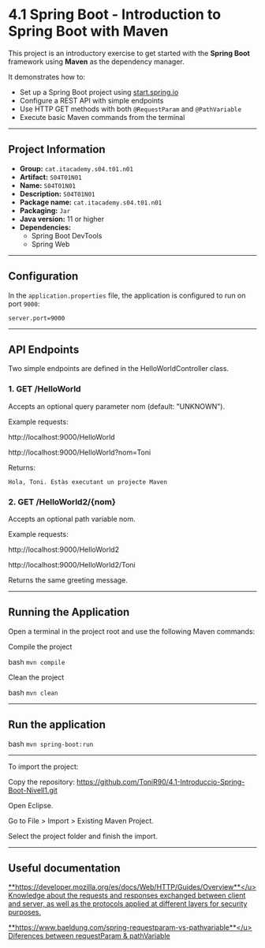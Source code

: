 # 4.1 Spring Boot - Introduction to Spring Boot with Maven

This project is an introductory exercise to get started with the **Spring Boot** framework using **Maven** as the dependency manager.

It demonstrates how to:

- Set up a Spring Boot project using [start.spring.io](https://start.spring.io/)
- Configure a REST API with simple endpoints
- Use HTTP GET methods with both `@RequestParam` and `@PathVariable`
- Execute basic Maven commands from the terminal

---

## Project Information

- **Group:** `cat.itacademy.s04.t01.n01`
- **Artifact:** `S04T01N01`
- **Name:** `S04T01N01`
- **Description:** `S04T01N01`
- **Package name:** `cat.itacademy.s04.t01.n01`
- **Packaging:** `Jar`
- **Java version:** 11 or higher
- **Dependencies:**
  - Spring Boot DevTools
  - Spring Web

---

## Configuration

In the `application.properties` file, the application is configured to run on port `9000`:

```properties
server.port=9000
```

---


## API Endpoints 

Two simple endpoints are defined in the HelloWorldController class.


### 1. GET /HelloWorld

Accepts an optional query parameter nom (default: "UNKNOWN").

Example requests:

http://localhost:9000/HelloWorld

http://localhost:9000/HelloWorld?nom=Toni

Returns:

`Hola, Toni. Estàs executant un projecte Maven`


### 2. GET /HelloWorld2/{nom}

Accepts an optional path variable nom.

Example requests:

http://localhost:9000/HelloWorld2

http://localhost:9000/HelloWorld2/Toni

Returns the same greeting message.

---

## Running the Application

Open a terminal in the project root and use the following Maven commands:

Compile the project

bash
```mvn compile```


Clean the project

bash
```mvn clean```

---

## Run the application

bash
```mvn spring-boot:run```

---

To import the project:

Copy the repository: https://github.com/ToniR90/4.1-Introduccio-Spring-Boot-Nivell1.git

Open Eclipse.

Go to File > Import > Existing Maven Project.

Select the project folder and finish the import.

---

## Useful documentation

<u>**https://developer.mozilla.org/es/docs/Web/HTTP/Guides/Overview**</u>
Knowledge about the requests and responses exchanged between client and server, as well as the protocols applied at different layers for security purposes.

<u>**https://www.baeldung.com/spring-requestparam-vs-pathvariable**</u>
Diferences between requestParam & pathVariable
